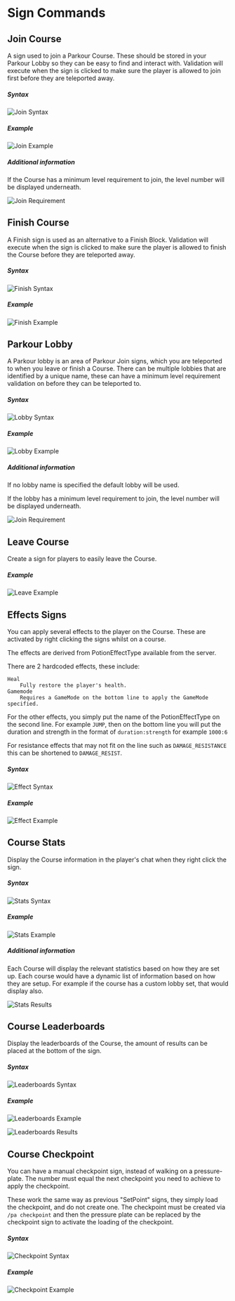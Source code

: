 Sign Commands
======

## Join Course

A sign used to join a Parkour Course. These should be stored in your Parkour Lobby so they can be easy to find and interact with. Validation will execute when the sign is clicked to make sure the player is allowed to join first before they are teleported away.

##### Syntax

![Join Syntax](https://i.imgur.com/uokArkd.png "Join Syntax")

##### Example

![Join Example](https://i.imgur.com/bfVf3li.png "Join Example")

##### Additional information

If the Course has a minimum level requirement to join, the level number will be displayed underneath.

![Join Requirement](https://i.imgur.com/2uYGWLe.png "Join Requirement")

## Finish Course

A Finish sign is used as an alternative to a Finish Block. Validation will execute when the sign is clicked to make sure the player is allowed to finish the Course before they are teleported away.

##### Syntax

![Finish Syntax](https://i.imgur.com/h7DE6xn.png "Finish Syntax")

##### Example

![Finish Example](https://i.imgur.com/dDbkmw4.png "Finish Example")

## Parkour Lobby

A Parkour lobby is an area of Parkour Join signs, which you are teleported to when you leave or finish a Course. There can be multiple lobbies that are identified by a unique name, these can have a minimum level requirement validation on before they can be teleported to.

##### Syntax

![Lobby Syntax](https://i.imgur.com/6ouLdKC.png "Lobby Syntax")

##### Example

![Lobby Example](https://i.imgur.com/34QGgZ2.png "Lobby Example")

##### Additional information

If no lobby name is specified the default lobby will be used.

If the lobby has a minimum level requirement to join, the level number will be displayed underneath.

![Join Requirement](https://i.imgur.com/45kDF0b.png "Join Requirement")

## Leave Course

Create a sign for players to easily leave the Course.

##### Example

![Leave Example](https://i.imgur.com/Zgnyw6w.png "Leave Example")

## Effects Signs

You can apply several effects to the player on the Course. These are activated by right clicking the signs whilst on a course.

The effects are derived from PotionEffectType available from the server.

There are 2 hardcoded effects, these include:

    Heal
        Fully restore the player's health.
    Gamemode
        Requires a GameMode on the bottom line to apply the GameMode specified.

For the other effects, you simply put the name of the PotionEffectType on the second line. For example `JUMP`, then on the bottom line you will put the duration and strength in the format of `duration:strength` for example `1000:6`

For resistance effects that may not fit on the line such as `DAMAGE_RESISTANCE` this can be shortened to `DAMAGE_RESIST`.

##### Syntax

![Effect Syntax](https://i.imgur.com/7kp3Ll9.png "Effect Syntax")

##### Example

![Effect Example](https://i.imgur.com/soQ552h.png "Effect Example")

## Course Stats

Display the Course information in the player's chat when they right click the sign.

##### Syntax

![Stats Syntax](https://i.imgur.com/fhpmUMv.png "Stats Syntax")

##### Example

![Stats Example](https://i.imgur.com/pdzaWks.png "Stats Example")

##### Additional information

Each Course will display the relevant statistics based on how they are set up. Each course would have a dynamic list of information based on how they are setup. For example if the course has a custom lobby set, that would display also.

![Stats Results](https://i.imgur.com/C1pBaJA.png "Stats Results")

## Course Leaderboards

Display the leaderboards of the Course, the amount of results can be placed at the bottom of the sign.

##### Syntax

![Leaderboards Syntax](https://i.imgur.com/OAQuSgE.png "Leaderboards Syntax")

##### Example

![Leaderboards Example](https://i.imgur.com/5xFIkaz.png "Leaderboards Example")

![Leaderboards Results](https://i.imgur.com/2njojiq.png "Leaderboards Results")

## Course Checkpoint

You can have a manual checkpoint sign, instead of walking on a pressure-plate. The number must equal the next checkpoint you need to achieve to apply the checkpoint.

These work the same way as previous "SetPoint" signs, they simply load the checkpoint, and do not create one. The checkpoint must be created via `/pa checkpoint` and then the pressure plate can be replaced by the checkpoint sign to activate the loading of the checkpoint.

##### Syntax

![Checkpoint Syntax](https://i.imgur.com/0QroXwc.png "Checkpoint Syntax")

##### Example

![Checkpoint Example](https://i.imgur.com/Rp66GzL.png "Checkpoint Example")